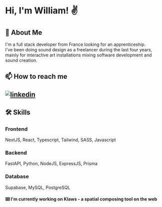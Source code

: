 
# Hi, I'm William! ✌️


## 🚀 About Me
I'm a full stack developer from France looking for an apprenticeship. <br>
I've been doing sound design as a freelancer during the last four years, mainly for interactive art installations mixing software development and sound creation.


## 📫 How to reach me <br><br> [![linkedin](https://img.shields.io/badge/linkedin-0A66C2?style=for-the-badge&logo=linkedin&logoColor=white)](https://www.linkedin.com/in/william-petitpierre/)


## 🛠 Skills
### Frontend
NextJS, React, Typescript, Tailwind, SASS, Javascript

### Backend
FastAPI, Python, NodeJS, ExpressJS, Prisma

### Database
Supabase, MySQL, PostgreSQL
#### ⌨️ I'm currently working on Klaws - a spatial composing tool on the web
